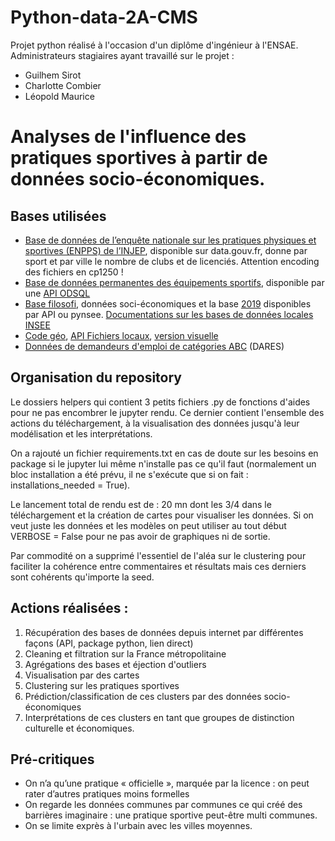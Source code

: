 # Python-data-2A-CMS

Projet python réalisé à l'occasion d'un diplôme d'ingénieur à l'ENSAE.
Administrateurs stagiaires ayant travaillé sur le projet :
- Guilhem Sirot
- Charlotte Combier
- Léopold Maurice
# Analyses de l'influence des pratiques sportives à partir de données socio-économiques.
## Bases utilisées
- [Base de données de l’enquête nationale sur les pratiques physiques et sportives (ENPPS) de l’INJEP](https://www.data.gouv.fr/fr/datasets/donnees-geocodees-issues-du-recensement-des-licences-et-clubs-aupres-des-federations-sportives-agreees-par-le-ministere-charge-des-sports/), disponible sur data.gouv.fr, donne par sport et par ville le nombre de clubs et de licenciés. Attention encoding des fichiers en cp1250 !
- [Base de données permanentes des équipements sportifs](https://equipements.sports.gouv.fr/api/v2/console), disponible par une [API ODSQL](https://help.opendatasoft.com/apis/ods-explore-v2/#section/Opendatasoft-Query-Language-(ODSQL)/Language-elements)
- [Base filosofi](https://www.insee.fr/fr/metadonnees/source/serie/s1172), données soci-économiques et la base [2019](https://www.insee.fr/fr/statistiques/6036907) disponibles par API ou pynsee. [Documentations sur les bases de données locales INSEE](https://api.insee.fr/catalogue/site/themes/wso2/subthemes/insee/pages/item-info.jag?name=DonneesLocales&version=V0.1&provider=insee#!/default/getDonnees)
- [Code géo](https://www.insee.fr/fr/information/3720946), [API Fichiers locaux](https://api.insee.fr/catalogue/site/themes/wso2/subthemes/insee/pages/item-info.jag?name=DonneesLocales&version=V0.1&provider=insee#!/default/getDonnees), [version visuelle](https://www.insee.fr/fr/statistiques/6037462?geo=DEP-75)
- [Données de demandeurs d'emploi de catégories ABC](https://www.insee.fr/fr/statistiques/6473526) (DARES)

## Organisation du repository

Le dossiers helpers qui contient 3 petits fichiers .py de fonctions d'aides pour ne pas encombrer le jupyter rendu. Ce dernier contient l'ensemble des actions du téléchargement, à la visualisation des données jusqu'à leur modélisation et les interprétations.

On a rajouté un fichier requirements.txt en cas de doute sur les besoins en package si le jupyter lui même n'installe pas ce qu'il faut (normalement un bloc installation a été prévu, il ne s'exécute que si on fait : installations_needed = True).

Le lancement total de rendu est de : 20 mn dont les 3/4 dans le téléchargement et la création de cartes pour visualiser les données. Si on veut juste les données et les modèles on peut utiliser au tout début VERBOSE = False pour ne pas avoir de graphiques ni de sortie.

Par commodité on a supprimé l'essentiel de l'aléa sur le clustering pour faciliter la cohérence entre commentaires et résultats mais ces derniers sont cohérents qu'importe la seed.


## Actions réalisées :
1. Récupération des bases de données depuis internet par différentes façons (API, package python, lien direct)
2. Cleaning et filtration sur la France métropolitaine
3. Agrégations des bases et éjection d'outliers
4. Visualisation par des cartes
5. Clustering sur les pratiques sportives
6. Prédiction/classification de ces clusters par des données socio-économiques
7. Interprétations de ces clusters en tant que groupes de distinction culturelle et économiques.
    
## Pré-critiques
- On n’a qu’une pratique « officielle », marquée par la licence : on peut rater d’autres pratiques moins formelles  
- On regarde les données communes par communes ce qui créé des barrières imaginaire : une pratique sportive peut-être multi communes.
- On se limite exprès à l'urbain avec les villes moyennes.
